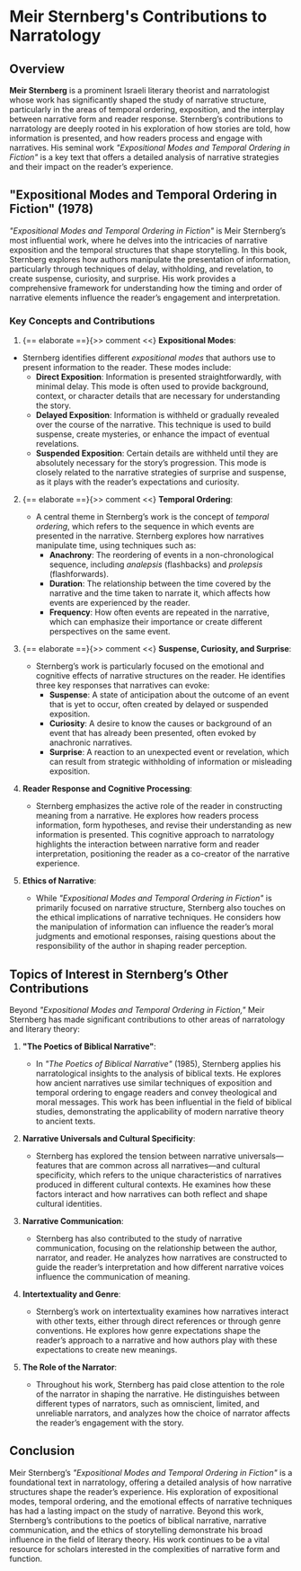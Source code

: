 # Meir Sternberg's Contributions to Narratology

## Overview

**Meir Sternberg** is a prominent Israeli literary theorist and narratologist whose work has significantly shaped the study of narrative structure, particularly in the areas of temporal ordering, exposition, and the interplay between narrative form and reader response. Sternberg’s contributions to narratology are deeply rooted in his exploration of how stories are told, how information is presented, and how readers process and engage with narratives. His seminal work *"Expositional Modes and Temporal Ordering in Fiction"* is a key text that offers a detailed analysis of narrative strategies and their impact on the reader’s experience.

## "Expositional Modes and Temporal Ordering in Fiction" (1978)

*"Expositional Modes and Temporal Ordering in Fiction"* is Meir Sternberg’s most influential work, where he delves into the intricacies of narrative exposition and the temporal structures that shape storytelling. In this book, Sternberg explores how authors manipulate the presentation of information, particularly through techniques of delay, withholding, and revelation, to create suspense, curiosity, and surprise. His work provides a comprehensive framework for understanding how the timing and order of narrative elements influence the reader’s engagement and interpretation.

### Key Concepts and Contributions

1.  {== elaborate ==}{>> comment <<} **Expositional Modes**:
   - Sternberg identifies different *expositional modes* that authors use to present information to the reader. These modes include:
     - **Direct Exposition**: Information is presented straightforwardly, with minimal delay. This mode is often used to provide background, context, or character details that are necessary for understanding the story.
     - **Delayed Exposition**: Information is withheld or gradually revealed over the course of the narrative. This technique is used to build suspense, create mysteries, or enhance the impact of eventual revelations.
     - **Suspended Exposition**: Certain details are withheld until they are absolutely necessary for the story’s progression. This mode is closely related to the narrative strategies of surprise and suspense, as it plays with the reader’s expectations and curiosity.

2. {== elaborate ==}{>> comment <<} **Temporal Ordering**:
   - A central theme in Sternberg’s work is the concept of *temporal ordering*, which refers to the sequence in which events are presented in the narrative. Sternberg explores how narratives manipulate time, using techniques such as:
     - **Anachrony**: The reordering of events in a non-chronological sequence, including *analepsis* (flashbacks) and *prolepsis* (flashforwards).
     - **Duration**: The relationship between the time covered by the narrative and the time taken to narrate it, which affects how events are experienced by the reader.
     - **Frequency**: How often events are repeated in the narrative, which can emphasize their importance or create different perspectives on the same event.

3. {== elaborate ==}{>> comment <<} **Suspense, Curiosity, and Surprise**:
   - Sternberg’s work is particularly focused on the emotional and cognitive effects of narrative structures on the reader. He identifies three key responses that narratives can evoke:
     - **Suspense**: A state of anticipation about the outcome of an event that is yet to occur, often created by delayed or suspended exposition.
     - **Curiosity**: A desire to know the causes or background of an event that has already been presented, often evoked by anachronic narratives.
     - **Surprise**: A reaction to an unexpected event or revelation, which can result from strategic withholding of information or misleading exposition.

4. **Reader Response and Cognitive Processing**:
   - Sternberg emphasizes the active role of the reader in constructing meaning from a narrative. He explores how readers process information, form hypotheses, and revise their understanding as new information is presented. This cognitive approach to narratology highlights the interaction between narrative form and reader interpretation, positioning the reader as a co-creator of the narrative experience.

5. **Ethics of Narrative**:
   - While *"Expositional Modes and Temporal Ordering in Fiction"* is primarily focused on narrative structure, Sternberg also touches on the ethical implications of narrative techniques. He considers how the manipulation of information can influence the reader’s moral judgments and emotional responses, raising questions about the responsibility of the author in shaping reader perception.

## Topics of Interest in Sternberg’s Other Contributions

Beyond *"Expositional Modes and Temporal Ordering in Fiction,"* Meir Sternberg has made significant contributions to other areas of narratology and literary theory:

1. **"The Poetics of Biblical Narrative"**:
   - In *"The Poetics of Biblical Narrative"* (1985), Sternberg applies his narratological insights to the analysis of biblical texts. He explores how ancient narratives use similar techniques of exposition and temporal ordering to engage readers and convey theological and moral messages. This work has been influential in the field of biblical studies, demonstrating the applicability of modern narrative theory to ancient texts.

2. **Narrative Universals and Cultural Specificity**:
   - Sternberg has explored the tension between narrative universals—features that are common across all narratives—and cultural specificity, which refers to the unique characteristics of narratives produced in different cultural contexts. He examines how these factors interact and how narratives can both reflect and shape cultural identities.

3. **Narrative Communication**:
   - Sternberg has also contributed to the study of narrative communication, focusing on the relationship between the author, narrator, and reader. He analyzes how narratives are constructed to guide the reader’s interpretation and how different narrative voices influence the communication of meaning.

4. **Intertextuality and Genre**:
   - Sternberg’s work on intertextuality examines how narratives interact with other texts, either through direct references or through genre conventions. He explores how genre expectations shape the reader’s approach to a narrative and how authors play with these expectations to create new meanings.

5. **The Role of the Narrator**:
   - Throughout his work, Sternberg has paid close attention to the role of the narrator in shaping the narrative. He distinguishes between different types of narrators, such as omniscient, limited, and unreliable narrators, and analyzes how the choice of narrator affects the reader’s engagement with the story.

## Conclusion

Meir Sternberg’s *"Expositional Modes and Temporal Ordering in Fiction"* is a foundational text in narratology, offering a detailed analysis of how narrative structures shape the reader’s experience. His exploration of expositional modes, temporal ordering, and the emotional effects of narrative techniques has had a lasting impact on the study of narrative. Beyond this work, Sternberg’s contributions to the poetics of biblical narrative, narrative communication, and the ethics of storytelling demonstrate his broad influence in the field of literary theory. His work continues to be a vital resource for scholars interested in the complexities of narrative form and function.
